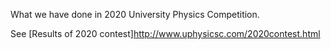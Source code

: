 What we have done in 2020 University Physics Competition.

See [Results of 2020 contest]<http://www.uphysicsc.com/2020contest.html>
